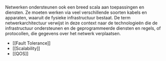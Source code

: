 Netwerken ondersteunen ook een breed scala aan toepassingen en diensten. Ze moeten werken via veel verschillende soorten kabels en apparaten, waaruit de fysieke infrastructuur bestaat. De term netwerkarchitectuur verwijst in deze context naar de technologieën die de infrastructuur ondersteunen en de geprogrammeerde diensten en regels, of protocollen, die gegevens over het netwerk verplaatsen.

- [[Fault Tolerance]]
- [[Scalability]] 
- [[QOS]] 